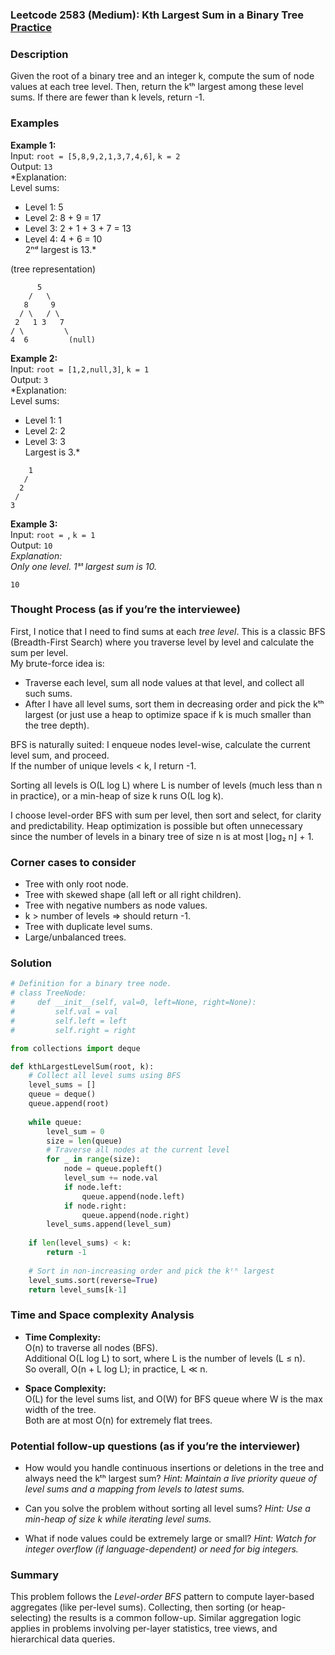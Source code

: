 ### Leetcode 2583 (Medium): Kth Largest Sum in a Binary Tree [Practice](https://leetcode.com/problems/kth-largest-sum-in-a-binary-tree)

### Description  
Given the root of a binary tree and an integer k, compute the sum of node values at each tree level. Then, return the kᵗʰ largest among these level sums. If there are fewer than k levels, return -1.

### Examples  

**Example 1:**  
Input: `root = [5,8,9,2,1,3,7,4,6]`, `k = 2`  
Output: `13`  
*Explanation:  
Level sums:  
- Level 1: 5  
- Level 2: 8 + 9 = 17  
- Level 3: 2 + 1 + 3 + 7 = 13  
- Level 4: 4 + 6 = 10  
2ⁿᵈ largest is 13.*

(tree representation)
```
      5
    /   \
   8     9
  / \   / \
 2   1 3   7
/ \         \
4  6         (null)
```

**Example 2:**  
Input: `root = [1,2,null,3]`, `k = 1`  
Output: `3`  
*Explanation:  
Level sums:  
- Level 1: 1  
- Level 2: 2  
- Level 3: 3  
Largest is 3.*

```
    1
   /
  2
 /
3
```

**Example 3:**  
Input: `root = `, `k = 1`  
Output: `10`  
*Explanation:  
Only one level. 1ˢᵗ largest sum is 10.*

```
10
```

### Thought Process (as if you’re the interviewee)  
First, I notice that I need to find sums at each *tree level*. This is a classic BFS (Breadth-First Search) where you traverse level by level and calculate the sum per level.  
My brute-force idea is:

- Traverse each level, sum all node values at that level, and collect all such sums.
- After I have all level sums, sort them in decreasing order and pick the kᵗʰ largest (or just use a heap to optimize space if k is much smaller than the tree depth).

BFS is naturally suited: I enqueue nodes level-wise, calculate the current level sum, and proceed.  
If the number of unique levels < k, I return -1.

Sorting all levels is O(L log L) where L is number of levels (much less than n in practice), or a min-heap of size k runs O(L log k).

I choose level-order BFS with sum per level, then sort and select, for clarity and predictability. Heap optimization is possible but often unnecessary since the number of levels in a binary tree of size n is at most ⌊log₂ n⌋ + 1.

### Corner cases to consider  
- Tree with only root node.
- Tree with skewed shape (all left or all right children).
- Tree with negative numbers as node values.
- k > number of levels ⇒ should return -1.
- Tree with duplicate level sums.
- Large/unbalanced trees.

### Solution

```python
# Definition for a binary tree node.
# class TreeNode:
#     def __init__(self, val=0, left=None, right=None):
#         self.val = val
#         self.left = left
#         self.right = right

from collections import deque

def kthLargestLevelSum(root, k):
    # Collect all level sums using BFS
    level_sums = []
    queue = deque()
    queue.append(root)
    
    while queue:
        level_sum = 0
        size = len(queue)
        # Traverse all nodes at the current level
        for _ in range(size):
            node = queue.popleft()
            level_sum += node.val
            if node.left:
                queue.append(node.left)
            if node.right:
                queue.append(node.right)
        level_sums.append(level_sum)
    
    if len(level_sums) < k:
        return -1
    
    # Sort in non-increasing order and pick the kᵗʰ largest
    level_sums.sort(reverse=True)
    return level_sums[k-1]
```

### Time and Space complexity Analysis  

- **Time Complexity:**  
  O(n) to traverse all nodes (BFS).  
  Additional O(L log L) to sort, where L is the number of levels (L ≤ n).  
  So overall, O(n + L log L); in practice, L ≪ n.

- **Space Complexity:**  
  O(L) for the level sums list, and O(W) for BFS queue where W is the max width of the tree.  
  Both are at most O(n) for extremely flat trees.

### Potential follow-up questions (as if you’re the interviewer)  

- How would you handle continuous insertions or deletions in the tree and always need the kᵗʰ largest sum?
  *Hint: Maintain a live priority queue of level sums and a mapping from levels to latest sums.*

- Can you solve the problem without sorting all level sums?
  *Hint: Use a min-heap of size k while iterating level sums.*

- What if node values could be extremely large or small?
  *Hint: Watch for integer overflow (if language-dependent) or need for big integers.*

### Summary
This problem follows the *Level-order BFS* pattern to compute layer-based aggregates (like per-level sums). Collecting, then sorting (or heap-selecting) the results is a common follow-up. Similar aggregation logic applies in problems involving per-layer statistics, tree views, and hierarchical data queries.